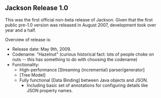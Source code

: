 ## Jackson Release 1.0

This was the first official non-beta release of Jackson.
Given that the first public pre-1.0 version was released in August 2007, development took over year and a half. 

Overview of release is:

* Release date: May 9th, 2009.
* Codename: "Hazelnut" (curious historical fact: lots of people choke on nuts -- this has something to do with choosing the codename)
* Functionality:
    * High-performance [Streaming (incremental) parser/generator]
    * [Tree Model]
    * Fully functional [Data Binding] between Java objects and JSON.
        * Including basic set of annotations for configuring details like JSON property names.
